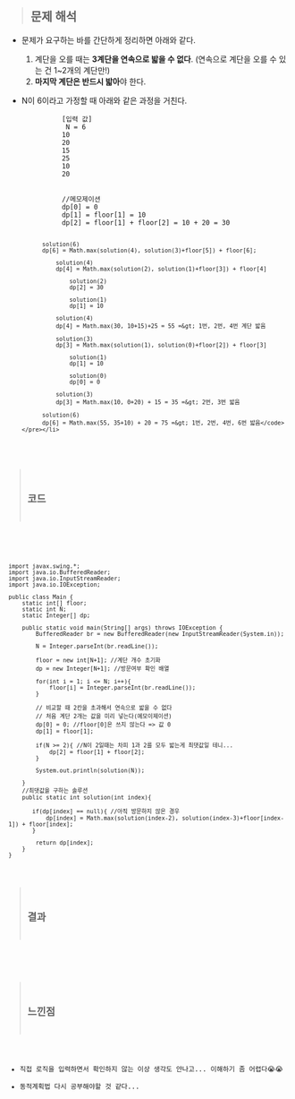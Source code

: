 <p><img alt="" src="https://velog.velcdn.com/images/gayeong39/post/4d5e50a2-a5e5-4f68-ab16-39ab9d47585f/image.png" /></p>
<blockquote>
<h2 id="문제-해석">문제 해석</h2>
</blockquote>
<ul>
<li><p>문제가 요구하는 바를 간단하게 정리하면 아래와 같다.</p>
<ol>
<li>계단을 오를 때는 <strong>3계단을 연속으로 밟을 수 없다</strong>. (연속으로 계단을 오를 수 있는 건 1~2개의 계단만!)</li>
<li><strong>마지막 계단은 반드시 밟아</strong>야 한다.</li>
</ol>
</li>
<li><p>N이 6이라고 가정할 때 아래와 같은 과정을 거친다.</p>
<pre><code>          [입력 값]
           N = 6
          10
          20
          15
          25
          10
          20</code></pre><pre><code>
          //메모제이션
          dp[0] = 0
          dp[1] = floor[1] = 10
          dp[2] = floor[1] + floor[2] = 10 + 20 = 30

          solution(6)
          dp[6] = Math.max(solution(4), solution(3)+floor[5]) + floor[6];

              solution(4)
              dp[4] = Math.max(solution(2), solution(1)+floor[3]) + floor[4]

                  solution(2)
                  dp[2] = 30

                  solution(1)
                  dp[1] = 10

              solution(4)
              dp[4] = Math.max(30, 10+15)+25 = 55 =&gt; 1번, 2번, 4번 계단 밟음

              solution(3)
              dp[3] = Math.max(solution(1), solution(0)+floor[2]) + floor[3]

                  solution(1)
                  dp[1] = 10

                  solution(0)
                  dp[0] = 0

              solution(3)
              dp[3] = Math.max(10, 0+20) + 15 = 35 =&gt; 2번, 3번 밟음

          solution(6)
          dp[6] = Math.max(55, 35+10) + 20 = 75 =&gt; 1번, 2번, 4번, 6번 밟음</code></pre></li>
</ul>
<blockquote>
<h2 id="코드">코드</h2>
</blockquote>

<pre><code class="language-java">
           
import javax.swing.*;
import java.io.BufferedReader;
import java.io.InputStreamReader;
import java.io.IOException;

public class Main {
    static int[] floor;
    static int N;
    static Integer[] dp;

    public static void main(String[] args) throws IOException {
        BufferedReader br = new BufferedReader(new InputStreamReader(System.in));

        N = Integer.parseInt(br.readLine());

        floor = new int[N+1]; //계단 개수 초기화
        dp = new Integer[N+1]; //방문여부 확인 배열

        for(int i = 1; i &lt;= N; i++){
            floor[i] = Integer.parseInt(br.readLine());
        }

        // 비교할 때 2칸을 초과해서 연속으로 밟을 수 없다
        // 처음 계단 2개는 값을 미리 넣는다(메모이제이션)
        dp[0] = 0; //floor[0]은 쓰지 않는다 =&gt; 값 0
        dp[1] = floor[1];

        if(N &gt;= 2){ //N이 2일때는 차피 1과 2를 모두 밟는게 최댓값일 테니...
            dp[2] = floor[1] + floor[2];
        }

        System.out.println(solution(N));

    }
    //최댓값을 구하는 솔루션
    public static int solution(int index){

       if(dp[index] == null){ //아직 방문하지 않은 경우
           dp[index] = Math.max(solution(index-2), solution(index-3)+floor[index-1]) + floor[index];
       }

        return dp[index];
    }
}</code></pre>

<blockquote>
<h2 id="결과">결과</h2>
</blockquote>
<p><img alt="" src="https://velog.velcdn.com/images/gayeong39/post/8c6ab469-78a9-4944-b841-33a5fae09564/image.png" /></p>
<blockquote>
<h2 id="느낀점">느낀점</h2>
</blockquote>
<ul>
<li>직접 로직을 입력하면서 확인하지 않는 이상 생각도 안나고... 이해하기 좀 어렵다😭😭</li>
<li>동적계획법 다시 공부해야할 것 같다...</li>
</ul>
